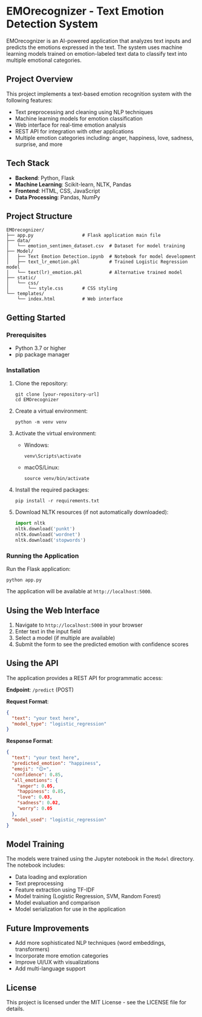 # EMOrecognizer - Text Emotion Detection System

EMOrecognizer is an AI-powered application that analyzes text inputs and predicts the emotions expressed in the text. The system uses machine learning models trained on emotion-labeled text data to classify text into multiple emotional categories.

## Project Overview

This project implements a text-based emotion recognition system with the following features:

- Text preprocessing and cleaning using NLP techniques
- Machine learning models for emotion classification
- Web interface for real-time emotion analysis
- REST API for integration with other applications
- Multiple emotion categories including: anger, happiness, love, sadness, surprise, and more

## Tech Stack

- **Backend**: Python, Flask
- **Machine Learning**: Scikit-learn, NLTK, Pandas
- **Frontend**: HTML, CSS, JavaScript
- **Data Processing**: Pandas, NumPy

## Project Structure

```
EMOrecognizer/
├── app.py                  # Flask application main file
├── data/
│   └── emotion_sentimen_dataset.csv  # Dataset for model training
├── Model/
│   ├── Text Emotion Detection.ipynb  # Notebook for model development
│   ├── text_lr_emotion.pkl           # Trained Logistic Regression model
│   └── text(lr)_emotion.pkl          # Alternative trained model
├── static/
│   └── css/
│       └── style.css       # CSS styling
└── templates/
    └── index.html          # Web interface
```

## Getting Started

### Prerequisites

- Python 3.7 or higher
- pip package manager

### Installation

1. Clone the repository:
   ```
   git clone [your-repository-url]
   cd EMOrecognizer
   ```

2. Create a virtual environment:
   ```
   python -m venv venv
   ```

3. Activate the virtual environment:
   - Windows:
     ```
     venv\Scripts\activate
     ```
   - macOS/Linux:
     ```
     source venv/bin/activate
     ```

4. Install the required packages:
   ```
   pip install -r requirements.txt
   ```

5. Download NLTK resources (if not automatically downloaded):
   ```python
   import nltk
   nltk.download('punkt')
   nltk.download('wordnet')
   nltk.download('stopwords')
   ```

### Running the Application

Run the Flask application:
```
python app.py
```

The application will be available at `http://localhost:5000`.

## Using the Web Interface

1. Navigate to `http://localhost:5000` in your browser
2. Enter text in the input field
3. Select a model (if multiple are available)
4. Submit the form to see the predicted emotion with confidence scores

## Using the API

The application provides a REST API for programmatic access:

**Endpoint**: `/predict` (POST)

**Request Format**:
```json
{
  "text": "your text here",
  "model_type": "logistic_regression" 
}
```

**Response Format**:
```json
{
  "text": "your text here",
  "predicted_emotion": "happiness",
  "emoji": "😊☀️",
  "confidence": 0.85,
  "all_emotions": {
    "anger": 0.05,
    "happiness": 0.85,
    "love": 0.03,
    "sadness": 0.02,
    "worry": 0.05
  },
  "model_used": "logistic_regression"
}
```

## Model Training

The models were trained using the Jupyter notebook in the `Model` directory. The notebook includes:

- Data loading and exploration
- Text preprocessing
- Feature extraction using TF-IDF
- Model training (Logistic Regression, SVM, Random Forest)
- Model evaluation and comparison
- Model serialization for use in the application

## Future Improvements

- Add more sophisticated NLP techniques (word embeddings, transformers)
- Incorporate more emotion categories
- Improve UI/UX with visualizations
- Add multi-language support

## License

This project is licensed under the MIT License - see the LICENSE file for details.